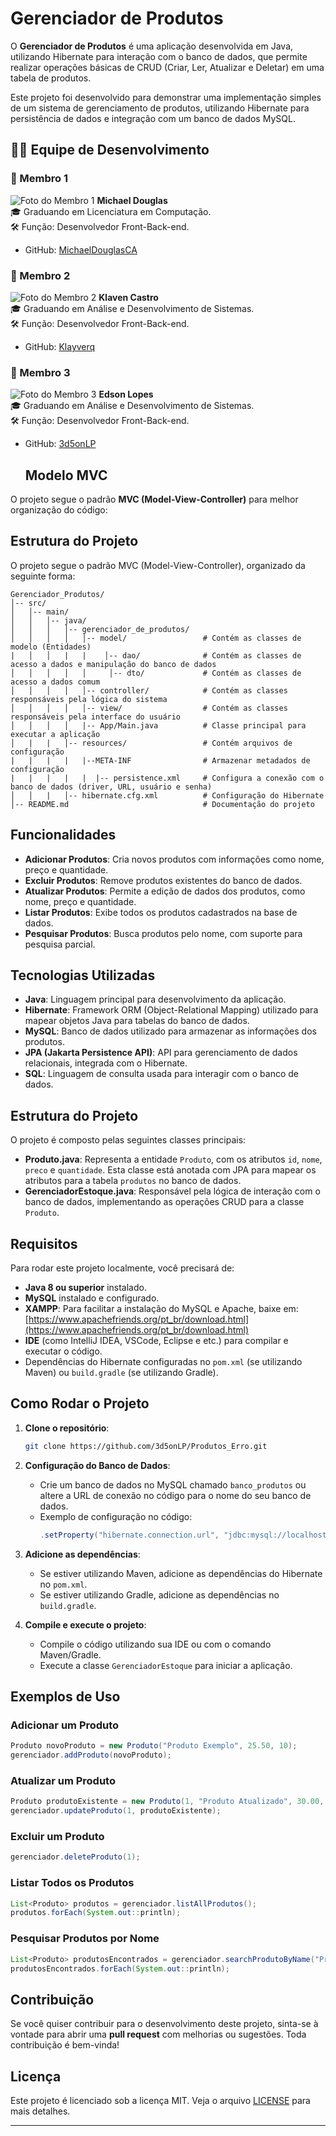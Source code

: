 # Gerenciador de Produtos

O **Gerenciador de Produtos** é uma aplicação desenvolvida em Java, utilizando Hibernate para interação com o banco de dados, que permite realizar operações básicas de CRUD (Criar, Ler, Atualizar e Deletar) em uma tabela de produtos.

Este projeto foi desenvolvido para demonstrar uma implementação simples de um sistema de gerenciamento de produtos, utilizando Hibernate para persistência de dados e integração com um banco de dados MySQL.

## 🧑‍💻 Equipe de Desenvolvimento

### 👑 Membro 1
![Foto do Membro 1](https://avatars.githubusercontent.com/u/105525805?v=4.jpg)
**Michael Douglas**  
🎓 Graduando em Licenciatura em Computação.  
🛠️ Função: Desenvolvedor Front-Back-end.  
- GitHub: [MichaelDouglasCA](https://github.com/MichaelDouglasCA)

### 👑 Membro 2
![Foto do Membro 2](https://avatars.githubusercontent.com/u/93807789?v=4.jpg)
**Klaven Castro**  
🎓 Graduando em Análise e Desenvolvimento de Sistemas.  
🛠️ Função: Desenvolvedor Front-Back-end.  
- GitHub: [Klayverq](https://github.com/Klayverq)

### 👑 Membro 3
![Foto do Membro 3](https://avatars.githubusercontent.com/u/116564293?v=4)
**Edson Lopes**  
🎓 Graduando em Análise e Desenvolvimento de Sistemas.  
🛠️ Função: Desenvolvedor Front-Back-end.  
- GitHub: [3d5onLP](https://github.com/3d5onLP)

  ## Modelo MVC

O projeto segue o padrão **MVC (Model-View-Controller)** para melhor organização do código:

## Estrutura do Projeto

O projeto segue o padrão MVC (Model-View-Controller), organizado da seguinte forma:

```
Gerenciador_Produtos/
│-- src/
│   │-- main/
│   │   │-- java/
│   │   │   │-- gerenciador_de_produtos/
│   │   │   │   │-- model/                 # Contém as classes de modelo (Entidades)
|   │   │   |   |    │-- dao/              # Contém as classes de acesso a dados e manipulação do banco de dados
│   │   │   │   │     │-- dto/             # Contém as classes de acesso a dados comum
│   │   │   │   │-- controller/            # Contém as classes responsáveis pela lógica do sistema
│   │   │   │   │-- view/                  # Contém as classes responsáveis pela interface do usuário
│   │   │   │   |-- App/Main.java          # Classe principal para executar a aplicação
│   |   |   │-- resources/                 # Contém arquivos de configuração
|   |   |   |   |--META-INF                # Armazenar metadados de configuração
|   |   |   |   |  |-- persistence.xml     # Configura a conexão com o banco de dados (driver, URL, usuário e senha)
│   │   |   │-- hibernate.cfg.xml          # Configuração do Hibernate
│-- README.md                              # Documentação do projeto
```

## Funcionalidades

- **Adicionar Produtos**: Cria novos produtos com informações como nome, preço e quantidade.
- **Excluir Produtos**: Remove produtos existentes do banco de dados.
- **Atualizar Produtos**: Permite a edição de dados dos produtos, como nome, preço e quantidade.
- **Listar Produtos**: Exibe todos os produtos cadastrados na base de dados.
- **Pesquisar Produtos**: Busca produtos pelo nome, com suporte para pesquisa parcial.

## Tecnologias Utilizadas

- **Java**: Linguagem principal para desenvolvimento da aplicação.
- **Hibernate**: Framework ORM (Object-Relational Mapping) utilizado para mapear objetos Java para tabelas do banco de dados.
- **MySQL**: Banco de dados utilizado para armazenar as informações dos produtos.
- **JPA (Jakarta Persistence API)**: API para gerenciamento de dados relacionais, integrada com o Hibernate.
- **SQL**: Linguagem de consulta usada para interagir com o banco de dados.

## Estrutura do Projeto

O projeto é composto pelas seguintes classes principais:

- **Produto.java**: Representa a entidade `Produto`, com os atributos `id`, `nome`, `preco` e `quantidade`. Esta classe está anotada com JPA para mapear os atributos para a tabela `produtos` no banco de dados.
- **GerenciadorEstoque.java**: Responsável pela lógica de interação com o banco de dados, implementando as operações CRUD para a classe `Produto`.

## Requisitos

Para rodar este projeto localmente, você precisará de:

- **Java 8 ou superior** instalado.
- **MySQL** instalado e configurado.
- **XAMPP**: Para facilitar a instalação do MySQL e Apache, baixe em: [https://www.apachefriends.org/pt_br/download.html](https://www.apachefriends.org/pt_br/download.html)
- **IDE** (como IntelliJ IDEA, VSCode, Eclipse e etc.) para compilar e executar o código.
- Dependências do Hibernate configuradas no `pom.xml` (se utilizando Maven) ou `build.gradle` (se utilizando Gradle).

## Como Rodar o Projeto

1. **Clone o repositório**:
   ```bash
   git clone https://github.com/3d5onLP/Produtos_Erro.git
   ```

2. **Configuração do Banco de Dados**:
   - Crie um banco de dados no MySQL chamado `banco_produtos` ou altere a URL de conexão no código para o nome do seu banco de dados.
   - Exemplo de configuração no código:
     ```java
     .setProperty("hibernate.connection.url", "jdbc:mysql://localhost:3306/banco_produtos")
     ```

3. **Adicione as dependências**:
   - Se estiver utilizando Maven, adicione as dependências do Hibernate no `pom.xml`.
   - Se estiver utilizando Gradle, adicione as dependências no `build.gradle`.

4. **Compile e execute o projeto**:
   - Compile o código utilizando sua IDE ou com o comando Maven/Gradle.
   - Execute a classe `GerenciadorEstoque` para iniciar a aplicação.

## Exemplos de Uso

### Adicionar um Produto
```java
Produto novoProduto = new Produto("Produto Exemplo", 25.50, 10);
gerenciador.addProduto(novoProduto);
```

### Atualizar um Produto
```java
Produto produtoExistente = new Produto(1, "Produto Atualizado", 30.00, 15);
gerenciador.updateProduto(1, produtoExistente);
```

### Excluir um Produto
```java
gerenciador.deleteProduto(1);
```

### Listar Todos os Produtos
```java
List<Produto> produtos = gerenciador.listAllProdutos();
produtos.forEach(System.out::println);
```

### Pesquisar Produtos por Nome
```java
List<Produto> produtosEncontrados = gerenciador.searchProdutoByName("Produto");
produtosEncontrados.forEach(System.out::println);
```

## Contribuição

Se você quiser contribuir para o desenvolvimento deste projeto, sinta-se à vontade para abrir uma **pull request** com melhorias ou sugestões. Toda contribuição é bem-vinda!

## Licença

Este projeto é licenciado sob a licença MIT. Veja o arquivo [LICENSE](LICENSE) para mais detalhes.

---

